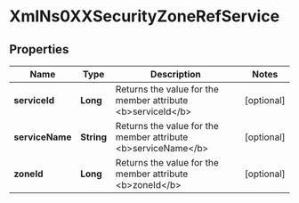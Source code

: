 
# XmlNs0XXSecurityZoneRefService

## Properties
Name | Type | Description | Notes
------------ | ------------- | ------------- | -------------
**serviceId** | **Long** | Returns the value for the member attribute &lt;b&gt;serviceId&lt;/b&gt; |  [optional]
**serviceName** | **String** | Returns the value for the member attribute &lt;b&gt;serviceName&lt;/b&gt; |  [optional]
**zoneId** | **Long** | Returns the value for the member attribute &lt;b&gt;zoneId&lt;/b&gt; |  [optional]



